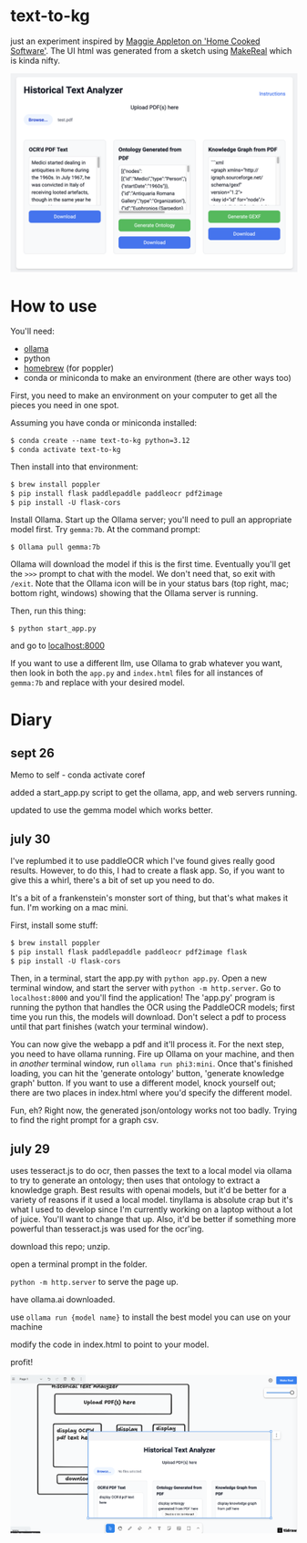 # text-to-kg
just an experiment inspired by [Maggie Appleton on 'Home Cooked Software'](https://maggieappleton.com/home-cooked-software). The UI html was generated from a sketch using [MakeReal](https://makereal.tldraw.com/) which is kinda nifty.

![webapp.png](webapp.png)

# How to use

You'll need:

+ [ollama](https://ollama.com/)
+ python
+ [homebrew](https://brew.sh/) (for poppler)
+ conda or miniconda to make an environment (there are other ways too)

First, you need to make an environment on your computer to get all the pieces you need in one spot. 

Assuming you have conda or miniconda installed:

```
$ conda create --name text-to-kg python=3.12 
$ conda activate text-to-kg
```
Then install into that environment:

```
$ brew install poppler
$ pip install flask paddlepaddle paddleocr pdf2image 
$ pip install -U flask-cors
```

Install Ollama. Start up the Ollama server; you'll need to pull an appropriate model first. Try `gemma:7b`. At the command prompt:

```
$ Ollama pull gemma:7b
```
Ollama will download the model if this is the first time. Eventually you'll get the `>>>` prompt to chat with the model. We don't need that, so exit with ```/exit```. Note that the Ollama icon will be in your status bars (top right, mac; bottom right, windows) showing that the Ollama server is running.

Then, run this thing:
```
$ python start_app.py
```

and go to [localhost:8000](https://localhost:8000)

If you want to use a different llm, use Ollama to grab whatever you want, then look in both the `app.py` and `index.html` files for all instances of `gemma:7b` and replace with your desired model.

# Diary

## sept 26

Memo to self - conda activate coref

added a start_app.py script to get the ollama, app, and web servers running.

updated to use the gemma model which works better.

## july 30

I've replumbed it to use paddleOCR which I've found gives really good results. However, to do this, I had to create a flask app. So, if you want to give this a whirl, there's a bit of set up you need to do.

It's a bit of a frankenstein's monster sort of thing, but that's what makes it fun. I'm working on a mac mini.

First, install some stuff:

```
$ brew install poppler
$ pip install flask paddlepaddle paddleocr pdf2image flask
$ pip install -U flask-cors
```

Then, in a terminal, start the app.py with `python app.py`. Open a new terminal window, and start the server with `python -m http.server`. Go to `localhost:8000` and you'll find the application! The 'app.py' program is running the python that handles the OCR using the PaddleOCR models; first time you run this, the models will download. Don't select a pdf to process until that part finishes (watch your terminal window). 

You can now give the webapp a pdf and it'll process it. For the next step, you need to have ollama running. Fire up Ollama on your machine, and then in _another_ terminal window, run `ollama run phi3:mini`. Once that's finished loading, you can hit the 'generate ontology' button, 'generate knowledge graph' button. If you want to use a different model, knock yourself out; there are two places in index.html where you'd specify the different model.

Fun, eh? Right now, the generated json/ontology works not too badly. Trying to find the right prompt for a graph csv. 


## july 29
uses tesseract.js to do ocr, then passes the text to a local model via ollama to try to generate an ontology; then uses that ontology to extract a knowledge graph. Best results with openai models, but it'd be better for a variety of reasons if it used a local model. tinyllama is absolute crap but it's what I used to develop since I'm currently working on a laptop without a lot of juice. You'll want to change that up. Also, it'd be better if something more powerful than tesseract.js was used for the ocr'ing.

download this repo; unzip.

open a terminal prompt in the folder. 

`python -m http.server` to serve the page up.

have ollama.ai downloaded.

use `ollama run {model name}` to install the best model you can use on your machine

modify the code in index.html to point to your model.

profit!

![make-real.png](make-real.png)

